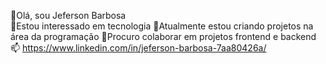👋Olá, sou Jeferson Barbosa<br>
👀Estou interessado em tecnologia
🌱Atualmente estou criando projetos na área da programação
💞️Procuro colaborar em projetos frontend e backend
📫 https://www.linkedin.com/in/jeferson-barbosa-7aa80426a/
